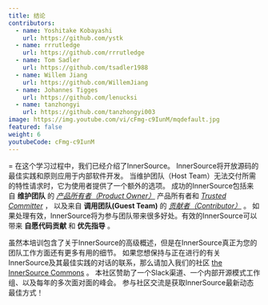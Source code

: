 ```yaml
---
title: 结论
contributors:
  - name: Yoshitake Kobayashi
    url: https://github.com/ystk
  - name: rrrutledge
    url: https://github.com/rrrutledge
  - name: Tom Sadler
    url: https://github.com/tsadler1988
  - name: Willem Jiang
    url: https://github.com/WillemJiang
  - name: Johannes Tigges
    url: https://github.com/lenucksi
  - name: tanzhongyi
    url: https://github.com/tanzhongyi003
image: https://img.youtube.com/vi/cFmg-c9IunM/mqdefault.jpg
featured: false
weight: 6
youtubeCode: cFmg-c9IunM
---
```

<div class="paragraph">
<p>=
在这个学习过程中，我们已经介绍了InnerSource。
InnerSource将开放源码的最佳实践和原则应用于内部软件开发。
当维护团队（Host Team）无法交付所需的特性请求时，它为使用者提供了一个额外的选项。
成功的InnerSource包括来自 <strong>维护团队</strong> 的 <a href="https://innersourcecommons.org/zh/learn/learning-path/product-owner"><em>产品所有者（Product Owner）</em></a> 产品所有者和 <a href="https://innersourcecommons.org/zh/learn/learning-path/trusted-committer"><em>Trusted Committer</em></a> ，
以及来自 <strong>调用团队(Guest Team)</strong> 的 <a href="https://innersourcecommons.org/zh/learn/learning-path/contributor"><em>贡献者（Contributor）</em></a> 。
如果处理有效，InnerSource将为参与团队带来很多好处。有效的InnerSource可以带来 <strong>自愿代码贡献</strong> 和 <strong>优先指导</strong> 。</p>
</div>
<div class="paragraph">
<p>虽然本培训包含了关于InnerSource的高级概述，但是在InnerSource真正为您的团队工作方面还有更多有用的细节。
如果您想保持与正在进行的有关InnerSource及其最佳实践的对话的联系，那么请加入我们的社区 <a href="http://innersourcecommons.org">the InnerSource Commons</a> 。
本社区赞助了一个Slack渠道、一个内部开源模式工作组、以及每年的多次面对面的峰会。
参与社区交流是获取InnerSource最新动态最佳方式！</p>
</div>
<!--- This file autogenerated from https://github.com/InnerSourceCommons/InnerSourceLearningPath/blob/master/scripts -->